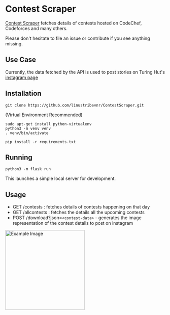 # Contest Scraper

[Contest Scraper](https://contest-scraper.herokuapp.com/) fetches details of contests hosted on CodeChef, Codeforces and many others.

Please don't hesitate to file an issue or contribute if you see anything missing.

## Use Case
Currently, the data fetched by the API is used to post stories on Turing Hut's [instagram page](https://instagram.com/turing.hut)

## Installation
```
git clone https://github.com/linustribevnr/ContestScraper.git
```
(Virtual Environment Recommended)
```
sudo apt-get install python-virtualenv
python3 -m venv venv
. venv/bin/activate
```
```
pip install -r requirements.txt
```

## Running
```
python3 -m flask run
```
This launches a simple local server for development.

## Usage
* GET /contests : fetches details of contests happening on that day
* GET /allcontests : fetches the details all the upcoming contests
* POST /download?json=`<contest-data>` - generates the image representation of the contest details to post on instagram
<img src="https://raw.githubusercontent.com/linustribevnr/contest-scraper/master/imgs/example.jpeg" alt="Example Image" width="250">




